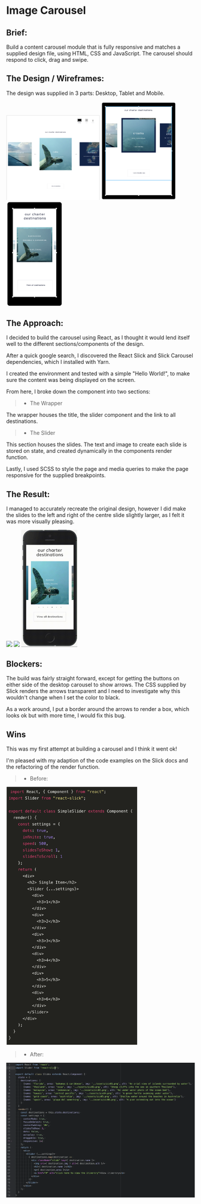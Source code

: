 # Image Carousel

## Brief:

Build a content carousel module that is fully responsive and matches a supplied design file, using HTML, CSS and JavaScript. The carousel should respond to click, drag and swipe.

## The Design / Wireframes:

The design was supplied in 3 parts: Desktop, Tablet and Mobile.

<img src="./src/assets/readme-images/MOFDesktop.png" width="250px"/>
<img src="./src/assets/readme-images/MOFTablet.png" width="200px"/>
<img src="./src/assets/readme-images/MOFMobile.png" width="150px"/>

## The Approach:

I decided to build the carousel using React, as I thought it would lend itself well to the different sections/components of the design.

After a quick google search, I discovered the React Slick and Slick Carousel dependencies, which I installed with Yarn.

I created the environment and tested with a simple "Hello World!", to make sure the content was being displayed on the screen.

From here, I broke down the component into two sections:

> - The Wrapper

The wrapper houses the title, the slider component and the link to all destinations.

> - The Slider

This section houses the slides. The text and image to create each slide is stored on state, and created dynamically in the components render function.

Lastly, I used SCSS to style the page and media queries to make the page responsive for the supplied breakpoints.

## The Result:

I managed to accurately recreate the original design, however I did make the slides to the left and right of the centre slide slightly larger, as I felt it was more visually pleasing.

<img src="./src/assets/readme-images/result1.gif" width="250px"/>
<img src="./src/assets/readme-images/result2.gif" width="200px"/>
<img src="./src/assets/readme-images/result3.gif" width="150px"/>

## Blockers:

The build was fairly straight forward, except for getting the buttons on either side of the desktop carousel to show arrows. The CSS supplied by Slick renders the arrows transparent and I need to investigate why this wouldn't change when I set the color to black.

As a work around, I put a border around the arrows to render a box, which looks ok but with more time, I would fix this bug.

## Wins

This was my first attempt at building a carousel and I think it went ok!

I'm pleased with my adaption of the code examples on the Slick docs and the refactoring of the render function.

> - Before:
<img src="./src/assets/readme-images/slickdocs.png" width="350px"/>

> - After:
<img src="./src/assets/readme-images/refactored.png" width="700px"/>
